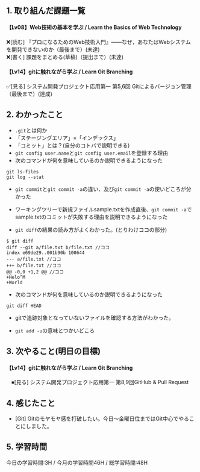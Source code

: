 ## 1. 取り組んだ課題一覧
#### 【Lv08】Web技術の基本を学ぶ / Learn the Basics of Web Technology
 ❌[読む] 『プロになるためのWeb技術入門』――なぜ，あなたはWebシステムを開発できないのか（最後まで）(未達)  
 ❌[書く] 課題をまとめる(草稿)（提出まで）(未達)

#### 【Lv14】gitに触れながら学ぶ / Learn Git Branching
 ✅[見る] システム開発プロジェクト応用第一 第5,6回 Gitによるバージョン管理（最後まで）(達成)

## 2. わかったこと
- `.git`とは何か
- 「ステージングエリア」=「インデックス」
- 「コミット」とは？(自分のコトバで説明できる)
- `git config user.name`と`git config user.email`を登録する理由
- 次のコマンドが何を意味しているのか説明できるようになった
```
git ls-files
git log --stat
```
- `git commit`と`git commit -a`の違い、及び`git commit -a`の使いどころが分かった

- ワーキングツリーで新規ファイルsample.txtを作成直後、`git commit -a`でsample.txtのコミットが失敗する理由を説明できるようになった

- `git diff`の結果の読み方がよくわかった。(とりわけココの部分)
```
$ git diff
diff --git a/file.txt b/file.txt //ココ
index e69de29..001b90b 100644
--- a/file.txt //ココ
+++ b/file.txt //ココ
@@ -0,0 +1,2 @@ //ココ
+Helo^M
+World 
```
- 次のコマンドが何を意味しているのか説明できるようになった
```
git diff HEAD
```

- gitで追跡対象となっていないファイルを確認する方法がわかった。

- `git add -u`の意味とつかいどころ
## 3. 次やること(明日の目標)
#### 【Lv14】gitに触れながら学ぶ / Learn Git Branching
　⏹[見る] システム開発プロジェクト応用第一 第8,9回GitHub & Pull Request

## 4. 感じたこと
- [Git] Gitのモヤモヤ感を打破したい。今日～金曜日位まではGit中心でやることにしました。

## 5. 学習時間
今日の学習時間:3H / 今月の学習時間46H / 総学習時間:48H
